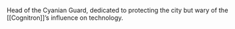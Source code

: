  Head of the Cyanian Guard, dedicated to protecting the city but wary of the [[Cognitron]]’s influence on technology.